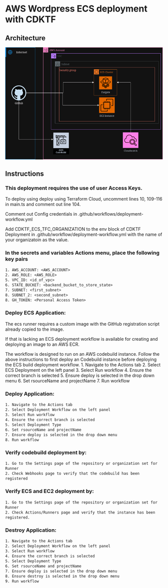 # AWS Wordpress ECS deployment with CDKTF
## Architecture
![ECS Microservices CDKTF-AWS](images/aws.png)
## Instructions
### This deployment requires the use of user Access Keys.
To deploy using deploy using Terraform Cloud, uncomment lines 10, 109-116 in main.ts and comment out line 104.

Comment out Config credentials in .github/workflows/deployment-workflow.yml

Add CDKTF_ECS_TFC_ORGANIZATION to the env block of CDKTF Deployment in .github/workflow/deployment-workflow.yml with the name of your organizatoin as the value.
### In the secrets and variables Actions menu, place the following key pairs
    1. AWS_ACCOUNT: <AWS_ACCOUNT>
    2. AWS_ROLE: <AWS_ROLE>
    5. VPC_ID: <id_of_vpc>
    6. STATE_BUCKET: <backend_bucket_to_store_state>
    7. SUBNET: <first_subnet>
    8. SUBNET_2: <second_subnet>
    8. GH_TOKEN: <Personal Access Token>

### Deploy ECS Application:
The ecs runner requires a custom image with the GitHub registration script already copied to the image.

If that is lacking an ECS deployment workflow is available for creating and deploying an image to an AWS ECR. 

The workflow is designed to run on an AWS codebuild instance. Follow the above instructions to first deploy an Codebuild instance before deploying the ECS build deployment workflow.
    1. Navigate to the Actions tab
    2. Select ECS Deployment on the left panel
    3. Select Run workflow
    4. Ensure the correct branch is selected
    5. Ensure deploy is selected in the drop down menu
    6. Set rsourceName and projectName
    7. Run workflow

### Deploy Application:
    1. Navigate to the Actions tab
    2. Select Deployment Workflow on the left panel
    3. Select Run workflow
    4. Ensure the correct branch is selected
    5. Select Deployment Type
    6. Set rsourceName and projectName
    7. Ensure deploy is selected in the drop down menu
    8. Run workflow

### Verify codebuild deployment by:
    1. Go to the Settings page of the repository or organization set for Runner
    2. Check Webhooks page to verify that the codebuild has been registered
    
### Verify ECS and EC2 deployment by:
    1. Go to the Settings page of the repository or organization set for Runner
    2. Check Actions/Runners page and verify that the instance has been registered.
    
### Destroy Application:
    1. Navigate to the Actions tab
    2. Select Deployment Workflow on the left panel
    3. Select Run workflow
    4. Ensure the correct branch is selected
    5. Select Deployment Type
    6. Set rsourceName and projectName
    7. Ensure deploy is selected in the drop down menu
    8. Ensure destroy is selected in the drop down menu
    9. Run workflow
